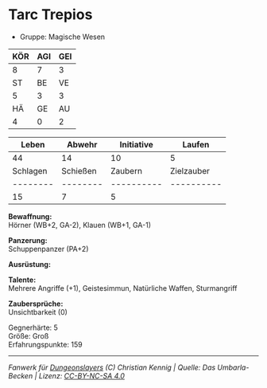 # Tarc Trepios  
- Gruppe: Magische Wesen  

| KÖR | AGI | GEI |  
| --- | --- | --- |  
| 8   | 7   | 3   |
| ST  | BE  | VE  |  
| 5   | 3   | 3   |
| HÄ  | GE  | AU  |  
| 4   | 0   | 2   |


| Leben    | Abwehr   | Initiative | Laufen     |
| -------- | -------- | ---------- | ---------- |
| 44       | 14       | 10         | 5          |
| Schlagen | Schießen | Zaubern    | Zielzauber |
| -------- | -------- | ---------- | ---------- |
| 15       | 7        | 5          |            |

**Bewaffnung:**  
Hörner (WB+2, GA-2), Klauen (WB+1, GA-1)

**Panzerung:**  
Schuppenpanzer (PA+2)

**Ausrüstung:**  


**Talente:**  
Mehrere Angriffe (+1), Geistesimmun, Natürliche Waffen, Sturmangriff

**Zaubersprüche:**  
Unsichtbarkeit (0)

Gegnerhärte: 5  
Größe: Groß  
Erfahrungspunkte: 159  



___
*Fanwerk für [Dungeonslayers](https://www.dungeonslayers.net/) (C) Christian Kennig | Quelle: Das Umbarla-Becken | Lizenz: [CC-BY-NC-SA 4.0](https://creativecommons.org/licenses/by-nc-sa/4.0/deed.de)*
